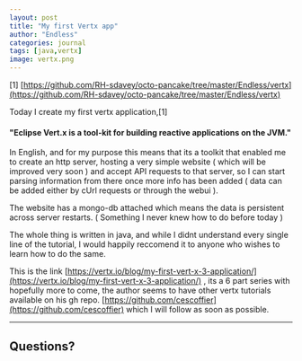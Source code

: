 ```yaml
---
layout: post
title: "My first Vertx app"
author: "Endless"
categories: journal
tags: [java,vertx]
image: vertx.png
---
```


[1] [https://github.com/RH-sdavey/octo-pancake/tree/master/Endless/vertx](https://github.com/RH-sdavey/octo-pancake/tree/master/Endless/vertx)

Today I create my first vertx application,[1] 

#### "Eclipse Vert.x is a tool-kit for building reactive applications on the JVM."

In English, and for my purpose this means that its a toolkit that enabled me to create an http server, hosting a very simple website ( which will be improved very soon  ) and accept API requests to that server, so I can start parsing information from there once more info has been added ( data can be added either by cUrl requests or through the webui ). 

The website has a mongo-db attached which means the data is persistent across server restarts. ( Something I never knew how to do before today ) 

The whole thing is written in java, and while I didnt understand every single line of the tutorial, I would happily reccomend it to anyone who wishes to learn how to do the same. 

This is the link [https://vertx.io/blog/my-first-vert-x-3-application/](https://vertx.io/blog/my-first-vert-x-3-application/) , its a 6 part series with hopefully more to come, the author seems to have other vertx tutorials available on his gh repo. [https://github.com/cescoffier](https://github.com/cescoffier) which I will follow as soon as possible. 

____ 

## Questions?
